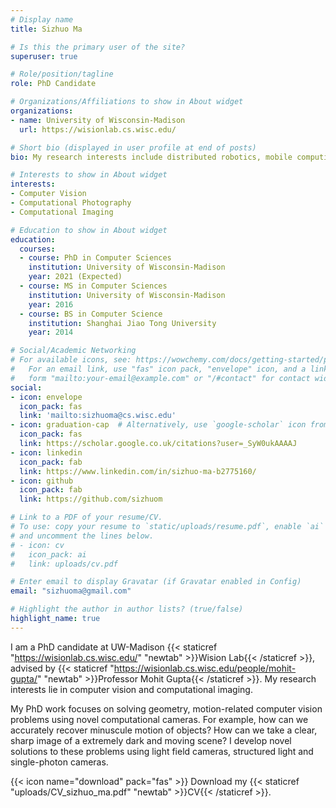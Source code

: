 ```yaml
---
# Display name
title: Sizhuo Ma

# Is this the primary user of the site?
superuser: true

# Role/position/tagline
role: PhD Candidate

# Organizations/Affiliations to show in About widget
organizations:
- name: University of Wisconsin-Madison
  url: https://wisionlab.cs.wisc.edu/

# Short bio (displayed in user profile at end of posts)
bio: My research interests include distributed robotics, mobile computing and programmable matter.

# Interests to show in About widget
interests:
- Computer Vision
- Computational Photography
- Computational Imaging

# Education to show in About widget
education:
  courses:
  - course: PhD in Computer Sciences
    institution: University of Wisconsin-Madison
    year: 2021 (Expected)
  - course: MS in Computer Sciences
    institution: University of Wisconsin-Madison
    year: 2016
  - course: BS in Computer Science
    institution: Shanghai Jiao Tong University
    year: 2014

# Social/Academic Networking
# For available icons, see: https://wowchemy.com/docs/getting-started/page-builder/#icons
#   For an email link, use "fas" icon pack, "envelope" icon, and a link in the
#   form "mailto:your-email@example.com" or "/#contact" for contact widget.
social:
- icon: envelope
  icon_pack: fas
  link: 'mailto:sizhuoma@cs.wisc.edu'
- icon: graduation-cap  # Alternatively, use `google-scholar` icon from `ai` icon pack
  icon_pack: fas
  link: https://scholar.google.co.uk/citations?user=_SyW0ukAAAAJ
- icon: linkedin
  icon_pack: fab
  link: https://www.linkedin.com/in/sizhuo-ma-b2775160/
- icon: github
  icon_pack: fab
  link: https://github.com/sizhuom

# Link to a PDF of your resume/CV.
# To use: copy your resume to `static/uploads/resume.pdf`, enable `ai` icons in `params.toml`, 
# and uncomment the lines below.
# - icon: cv
#   icon_pack: ai
#   link: uploads/cv.pdf

# Enter email to display Gravatar (if Gravatar enabled in Config)
email: "sizhuoma@gmail.com"

# Highlight the author in author lists? (true/false)
highlight_name: true
---
```


I am a PhD candidate at UW-Madison {{< staticref "https://wisionlab.cs.wisc.edu/" "newtab" >}}Wision Lab{{< /staticref >}}, advised by {{< staticref "https://wisionlab.cs.wisc.edu/people/mohit-gupta/" "newtab" >}}Professor Mohit Gupta{{< /staticref >}}. My research interests lie in computer vision and computational imaging.

My PhD work focuses on solving geometry, motion-related computer vision problems using novel computational cameras. For example, how can we accurately recover minuscule motion of objects? How can we take a clear, sharp image of a extremely dark and moving scene? I develop novel solutions to these problems using light field cameras, structured light and single-photon cameras.

{{< icon name="download" pack="fas" >}} Download my {{< staticref "uploads/CV_sizhuo_ma.pdf" "newtab" >}}CV{{< /staticref >}}.
